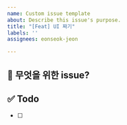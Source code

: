```yaml
---
name: Custom issue template
about: Describe this issue's purpose.
title: "[Feat] UI 짜기"
labels: ''
assignees: eonseok-jeon

---
```


## 🤔 무엇을 위한 issue?

## ✅ Todo
- [ ]
